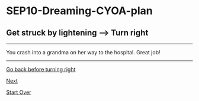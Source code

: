 # SEP10-Dreaming-CYOA-plan
## Get struck by lightening --> Turn right
---
You crash into a grandma on her way to the hospital. Great job!

---
[Go back before turning right](get-struck-by-lightening.md)

[Next](wake-up.md)

[Start Over](../home.md)